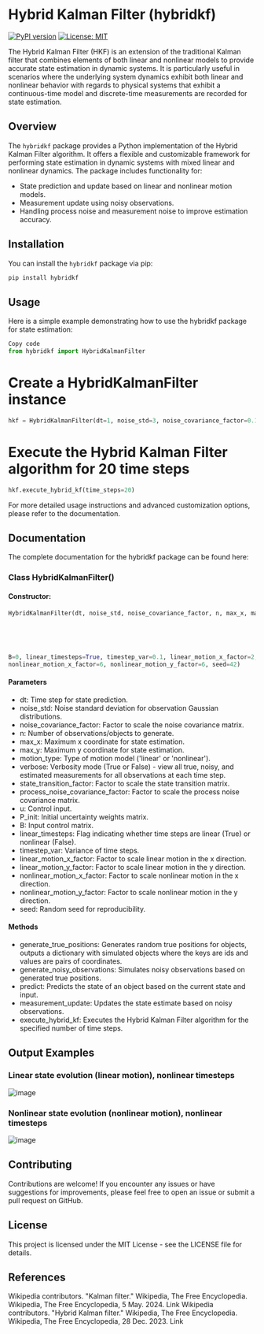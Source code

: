 # Hybrid Kalman Filter (hybridkf)

[![PyPI version](https://badge.fury.io/py/hybridkf.svg)](https://badge.fury.io/py/hybridkf)
[![License: MIT](https://img.shields.io/badge/License-MIT-yellow.svg)](https://opensource.org/licenses/MIT)

The Hybrid Kalman Filter (HKF) is an extension of the traditional Kalman filter that combines elements of both linear and nonlinear models to provide accurate state estimation in dynamic systems. It is particularly useful in scenarios where the underlying system dynamics exhibit both linear and nonlinear behavior with regards to physical systems that exhibit a continuous-time model and discrete-time measurements are recorded for state estimation.

## Overview

The `hybridkf` package provides a Python implementation of the Hybrid Kalman Filter algorithm. It offers a flexible and customizable framework for performing state estimation in dynamic systems with mixed linear and nonlinear dynamics. The package includes functionality for:

- State prediction and update based on linear and nonlinear motion models.
- Measurement update using noisy observations.
- Handling process noise and measurement noise to improve estimation accuracy.

## Installation

You can install the `hybridkf` package via pip:

```bash
pip install hybridkf
```

## Usage
Here is a simple example demonstrating how to use the hybridkf package for state estimation:

```python
Copy code
from hybridkf import HybridKalmanFilter
```

# Create a HybridKalmanFilter instance
```python
hkf = HybridKalmanFilter(dt=1, noise_std=3, noise_covariance_factor=0.1, n=4, max_x=1000, max_y=5000, motion_type='linear', linear_timesteps=False)
```
# Execute the Hybrid Kalman Filter algorithm for 20 time steps
```python
hkf.execute_hybrid_kf(time_steps=20)
```
For more detailed usage instructions and advanced customization options, please refer to the documentation.

## Documentation
The complete documentation for the hybridkf package can be found here:

### Class HybridKalmanFilter()

#### Constructor:
```python
HybridKalmanFilter(dt, noise_std, noise_covariance_factor, n, max_x, max_y, motion_type=None, verbose=False, state_transition_factor=1, process_noise_covariance_factor=0.01, u=0, P_init=np.matrix([[1, 0, 0, 0, 0, 0], 
                                                                                        [0, 1, 0, 0, 0, 0], 
                                                                                        [0, 0, 5, 0, 0, 0], 
                                                                                        [0, 0, 0, 5, 0, 0], 
                                                                                        [0, 0, 0, 0, 13, 0], 
                                                                                        [0, 0, 0, 0, 0, 13]]), 
B=0, linear_timesteps=True, timestep_var=0.1, linear_motion_x_factor=2, linear_motion_y_factor=5, 
nonlinear_motion_x_factor=6, nonlinear_motion_y_factor=6, seed=42)
```
#### Parameters
- dt: Time step for state prediction.
- noise_std: Noise standard deviation for observation Gaussian distributions.
- noise_covariance_factor: Factor to scale the noise covariance matrix.
- n: Number of observations/objects to generate.
- max_x: Maximum x coordinate for state estimation.
- max_y: Maximum y coordinate for state estimation.
- motion_type: Type of motion model ('linear' or 'nonlinear').
- verbose: Verbosity mode (True or False) - view all true, noisy, and estimated measurements for all observations at each time step.
- state_transition_factor: Factor to scale the state transition matrix.
- process_noise_covariance_factor: Factor to scale the process noise covariance matrix.
- u: Control input.
- P_init: Initial uncertainty weights matrix.
- B: Input control matrix.
- linear_timesteps: Flag indicating whether time steps are linear (True) or nonlinear (False).
- timestep_var: Variance of time steps.
- linear_motion_x_factor: Factor to scale linear motion in the x direction.
- linear_motion_y_factor: Factor to scale linear motion in the y direction.
- nonlinear_motion_x_factor: Factor to scale nonlinear motion in the x direction.
- nonlinear_motion_y_factor: Factor to scale nonlinear motion in the y direction.
- seed: Random seed for reproducibility.

#### Methods
- generate_true_positions: Generates random true positions for objects, outputs a dictionary with simulated objects where the keys are ids and values are pairs of coordinates.
- generate_noisy_observations: Simulates noisy observations based on generated true positions.
- predict: Predicts the state of an object based on the current state and input.
- measurement_update: Updates the state estimate based on noisy observations.
- execute_hybrid_kf: Executes the Hybrid Kalman Filter algorithm for the specified number of time steps.

## Output Examples
### Linear state evolution (linear motion), nonlinear timesteps
![image](https://github.com/akain0/hybridkf/assets/48894841/4ca9cbb7-01dd-45e6-83a8-5e967fe175d1)
### Nonlinear state evolution (nonlinear motion), nonlinear timesteps
![image](https://github.com/akain0/hybridkf/assets/48894841/b45c34c0-055e-4897-84ac-01c7d930bd02)

## Contributing
Contributions are welcome! If you encounter any issues or have suggestions for improvements, please feel free to open an issue or submit a pull request on GitHub.

## License
This project is licensed under the MIT License - see the LICENSE file for details.

## References
Wikipedia contributors. "Kalman filter." Wikipedia, The Free Encyclopedia. Wikipedia, The Free Encyclopedia, 5 May. 2024. Link
Wikipedia contributors. "Hybrid Kalman filter." Wikipedia, The Free Encyclopedia. Wikipedia, The Free Encyclopedia, 28 Dec. 2023. Link
